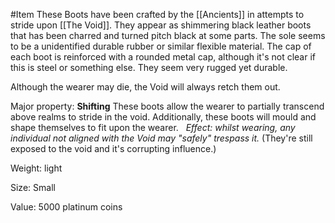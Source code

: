 #Item 
These Boots have been crafted by the [[Ancients]] in attempts to stride upon [[The Void]].
They appear as shimmering black leather boots that has been charred and turned pitch black at some parts. The sole seems to be a unidentified durable rubber or similar flexible material. The cap of each boot is reinforced with a rounded metal cap, although it's not clear if this is steel or something else.
They seem very rugged yet durable. 

Although the wearer may die, the Void will always retch them out.

Major property: **Shifting** 
These boots allow the wearer to partially transcend above realms to stride in the void. 
Additionally, these boots will mould and shape themselves to fit upon the wearer.
 
*Effect: whilst wearing, any individual not aligned with the Void may "safely" trespass it.*
(They're still exposed to the void and it's corrupting influence.)

Weight: light

Size: Small

Value: 5000 platinum coins
